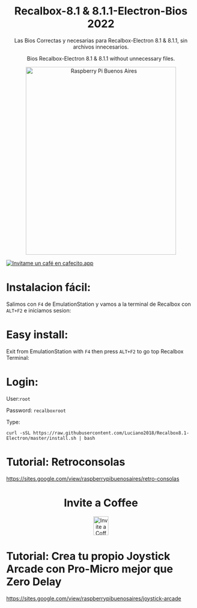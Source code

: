 #                                  <h1 align="center"> Recalbox-8.1 & 8.1.1-Electron-Bios 2022</h1>
<p align="center">
Las Bios Correctas y necesarias para Recalbox-Electron 8.1 & 8.1.1, sin archivos innecesarios.
</p>
<p align="center">
Bios Recalbox-Electron 8.1 & 8.1.1 without unnecessary files.
</p>
<p align="center">
<img src="https://raw.githubusercontent.com/Luciano2018/RetroPieBios/master/logov3.png" alt="Raspberry Pi Buenos Aires" width="400" height="500">
</p>

[![Invitame un café en cafecito.app](https://cdn.cafecito.app/imgs/buttons/button_6.svg)](https://cafecito.app/raspberrypibsas)

# Instalacion fácil:

Salimos con `F4` de EmulationStation y vamos a la terminal de Recalbox con `ALT+F2` e iniciamos sesion:

# Easy install:
Exit from EmulationStation with `F4` then press `ALT+F2` to go top Recalbox Terminal:

# Login:

User:`root`

Password: `recalboxroot`

Type:

```
curl -sSL https://raw.githubusercontent.com/Luciano2018/Recalbox8.1-Electron/master/install.sh | bash
```

# Tutorial: Retroconsolas
https://sites.google.com/view/raspberrypibuenosaires/retro-consolas

<h1 align="center"> Invite a Coffee</h1>
</p>
<p align="center">
<a href="https://www.paypal.com/paypalme/RaspberryPiBsAs">
<img src="https://raw.githubusercontent.com/Luciano2018/MiPiTV/master/Paypal_2014_logo.png" alt="Invite a Coffee" width="40" height="50">
</a>
</p>

# Tutorial: Crea tu propio Joystick Arcade con Pro-Micro mejor que Zero Delay
https://sites.google.com/view/raspberrypibuenosaires/joystick-arcade
